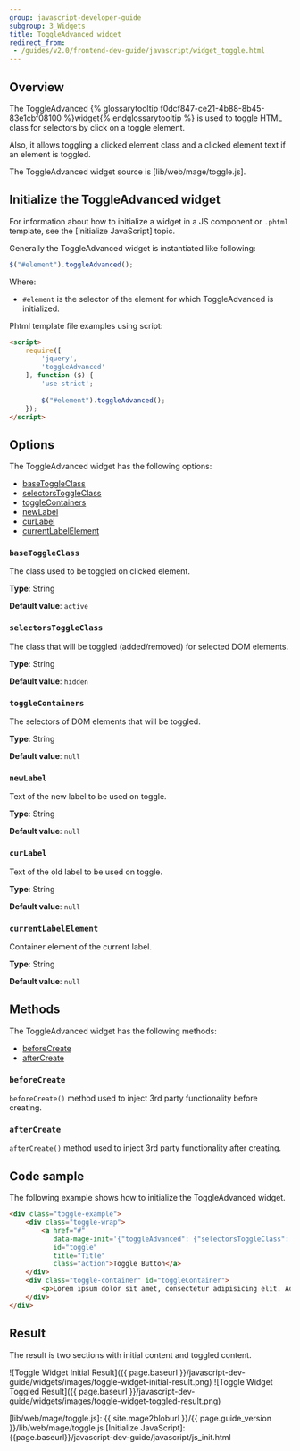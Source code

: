 ```yaml
---
group: javascript-developer-guide
subgroup: 3_Widgets
title: ToggleAdvanced widget
redirect_from:
 - /guides/v2.0/frontend-dev-guide/javascript/widget_toggle.html
---
```


## Overview

The ToggleAdvanced {% glossarytooltip f0dcf847-ce21-4b88-8b45-83e1cbf08100 %}widget{% endglossarytooltip %} is used to toggle HTML class for selectors by click on a toggle element.

Also, it allows toggling a clicked element class and a clicked element text if an element is toggled.

The ToggleAdvanced widget source is [lib/web/mage/toggle.js].

## Initialize the ToggleAdvanced widget

For information about how to initialize a widget in a JS component or `.phtml` template, see the [Initialize JavaScript] topic.

Generally the ToggleAdvanced widget is instantiated like following:

```javascript
$("#element").toggleAdvanced();
```

Where:
-   `#element` is the selector of the element for which ToggleAdvanced is initialized.

Phtml template file examples using script:

```html
<script>
    require([
        'jquery',
        'toggleAdvanced'
    ], function ($) {
        'use strict';
        
        $("#element").toggleAdvanced();
    });
</script>
```

## Options

The ToggleAdvanced widget has the following options:

- [baseToggleClass](#basetoggleclass)
- [selectorsToggleClass](#selectorstoggleclass)
- [toggleContainers](#togglecontainers)
- [newLabel](#newlabel)
- [curLabel](#curlabel)
- [currentLabelElement](#currentlabelelement)

### `baseToggleClass`

The class used to be toggled on clicked element.

**Type**: String

**Default value**: `active`

### `selectorsToggleClass`

The class that will be toggled (added/removed) for selected DOM elements.

**Type**: String

**Default value**: `hidden`

### `toggleContainers`

The selectors of DOM elements that will be toggled.

**Type**: String

**Default value**: `null`

### `newLabel`

Text of the new label to be used on toggle.

**Type**: String

**Default value**: `null`

### `curLabel`

Text of the old label to be used on toggle.

**Type**: String

**Default value**: `null`

### `currentLabelElement`

Container element of the current label.

**Type**: String

**Default value**: `null`

## Methods

The ToggleAdvanced widget has the following methods:

- [beforeCreate](#beforecreate)
- [afterCreate](#aftercreate)

### `beforeCreate`

`beforeCreate()` method used to inject 3rd party functionality before creating.

### `afterCreate`

`afterCreate()` method used to inject 3rd party functionality after creating.

## Code sample

The following example shows how to initialize the ToggleAdvanced widget.

```html
<div class="toggle-example">
    <div class="toggle-wrap">
        <a href="#"
           data-mage-init='{"toggleAdvanced": {"selectorsToggleClass": "active", "baseToggleClass": "expanded", "toggleContainers": "#toggleContainer", "newLabel": "Expanded Toggle Button"}}'
           id="toggle"
           title="Title"
           class="action">Toggle Button</a>
    </div>
    <div class="toggle-container" id="toggleContainer">
        <p>Lorem ipsum dolor sit amet, consectetur adipisicing elit. Ad autem, corporis ducimus ex in ipsam minima nisi nulla officiis omnis quae quaerat quasi quo ratione reiciendis rem repellendus temporibus, voluptates.</p>
    </div>
</div>
```

## Result

The result is two sections with initial content and toggled content.

![Toggle Widget Initial Result]({{ page.baseurl }}/javascript-dev-guide/widgets/images/toggle-widget-initial-result.png)
![Toggle Widget Toggled Result]({{ page.baseurl }}/javascript-dev-guide/widgets/images/toggle-widget-toggled-result.png)

[lib/web/mage/toggle.js]: {{ site.mage2bloburl }}/{{ page.guide_version }}/lib/web/mage/toggle.js
[Initialize JavaScript]: {{page.baseurl}}/javascript-dev-guide/javascript/js_init.html
